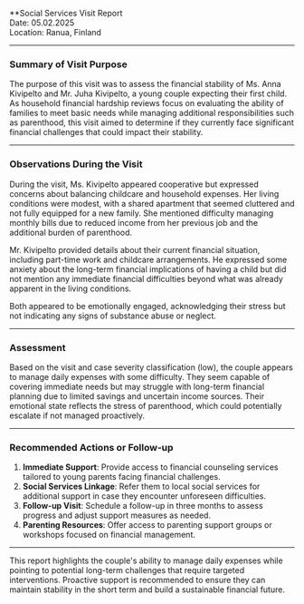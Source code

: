 

**Social Services Visit Report  
Date: 05.02.2025  
Location: Ranua, Finland  

---

### Summary of Visit Purpose  
The purpose of this visit was to assess the financial stability of Ms. Anna Kivipelto and Mr. Juha Kivipelto, a young couple expecting their first child. As household financial hardship reviews focus on evaluating the ability of families to meet basic needs while managing additional responsibilities such as parenthood, this visit aimed to determine if they currently face significant financial challenges that could impact their stability.

---

### Observations During the Visit  
During the visit, Ms. Kivipelto appeared cooperative but expressed concerns about balancing childcare and household expenses. Her living conditions were modest, with a shared apartment that seemed cluttered and not fully equipped for a new family. She mentioned difficulty managing monthly bills due to reduced income from her previous job and the additional burden of parenthood.

Mr. Kivipelto provided details about their current financial situation, including part-time work and childcare arrangements. He expressed some anxiety about the long-term financial implications of having a child but did not mention any immediate financial difficulties beyond what was already apparent in the living conditions.

Both appeared to be emotionally engaged, acknowledging their stress but not indicating any signs of substance abuse or neglect.

---

### Assessment  
Based on the visit and case severity classification (low), the couple appears to manage daily expenses with some difficulty. They seem capable of covering immediate needs but may struggle with long-term financial planning due to limited savings and uncertain income sources. Their emotional state reflects the stress of parenthood, which could potentially escalate if not managed proactively.

---

### Recommended Actions or Follow-up  
1. **Immediate Support**: Provide access to financial counseling services tailored to young parents facing financial challenges.
2. **Social Services Linkage**: Refer them to local social services for additional support in case they encounter unforeseen difficulties.
3. **Follow-up Visit**: Schedule a follow-up in three months to assess progress and adjust support measures as needed.
4. **Parenting Resources**: Offer access to parenting support groups or workshops focused on financial management.

---

This report highlights the couple's ability to manage daily expenses while pointing to potential long-term challenges that require targeted interventions. Proactive support is recommended to ensure they can maintain stability in the short term and build a sustainable financial future.